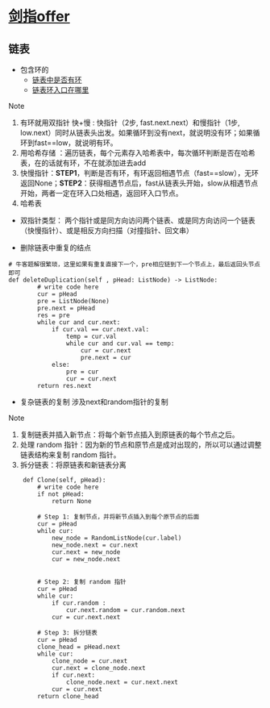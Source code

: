 # [剑指offer](https://www.nowcoder.com/exam/oj/ta?page=1&tpId=13&type=13)
## 链表
* 包含环的
  * [链表中是否有环](https://www.nowcoder.com/practice/650474f313294468a4ded3ce0f7898b9?tpId=295&tqId=40164&rp=1&ru=/ta/format-top101&qru=/ta/format-top101&difficulty=&judgeStatus=&tags=/question-ranking)
  * [链表环入口在哪里](https://www.nowcoder.com/practice/253d2c59ec3e4bc68da16833f79a38e4?tpId=13&tqId=23449&ru=%2Fpractice%2F253d2c59ec3e4bc68da16833f79a38e4&qru=%2Fta%2Fcoding-interviews%2Fquestion-ranking&sourceUrl=%2Fexam%2Foj%2Fta%3Fpage%3D1%26tpId%3D13%26type%3D13)
> [!NOTE]
> 1. 有环就用双指针 快+慢 : 快指针（2步, fast.next.next）和慢指针（1步, low.next）同时从链表头出发。如果循环到没有next，就说明没有环；如果循环到fast==low，就说明有环。
> 2. 用哈希存储 ：遍历链表，每个元素存入哈希表中，每次循环判断是否在哈希表，在的话就有环，不在就添加进去add
> 1. 快慢指针：**STEP1**，判断是否有环，有环返回相遇节点（fast==slow），无环返回None；**STEP2**：获得相遇节点后，fast从链表头开始，slow从相遇节点开始，两者一定在环入口处相遇，返回环入口节点。
> 2. 哈希表

* 双指针类型：
  两个指针或是同方向访问两个链表、或是同方向访问一个链表（快慢指针）、或是相反方向扫描（对撞指针、回文串）

*  删除链表中重复的结点
````
# 牛客题解很繁琐，这里如果有重复直接下一个，pre相应链到下一个节点上，最后返回头节点即可
def deleteDuplication(self , pHead: ListNode) -> ListNode:
        # write code here
        cur = pHead
        pre = ListNode(None)
        pre.next = pHead
        res = pre 
        while cur and cur.next:
            if cur.val == cur.next.val:
                temp = cur.val
                while cur and cur.val == temp:
                    cur = cur.next
                    pre.next = cur
            else:
                pre = cur
                cur = cur.next
        return res.next
````

* 复杂链表的复制 涉及next和random指针的复制
> [!NOTE]
> 1. 复制链表并插入新节点：将每个新节点插入到原链表的每个节点之后。
>  2. 处理 random 指针：因为新的节点和原节点是成对出现的，所以可以通过调整链表结构来复制 random 指针。
>  3. 拆分链表：将原链表和新链表分离
````
    def Clone(self, pHead):
        # write code here
        if not pHead:
            return None
    
        # Step 1: 复制节点，并将新节点插入到每个原节点的后面
        cur = pHead
        while cur:
            new_node = RandomListNode(cur.label)
            new_node.next = cur.next
            cur.next = new_node
            cur = new_node.next

        
        # Step 2: 复制 random 指针
        cur = pHead
        while cur:
            if cur.random :
                cur.next.random = cur.random.next
            cur = cur.next.next
        
        # Step 3: 拆分链表
        cur = pHead
        clone_head = pHead.next
        while cur:
            clone_node = cur.next
            cur.next = clone_node.next
            if cur.next:
                clone_node.next = cur.next.next
            cur = cur.next
        return clone_head
